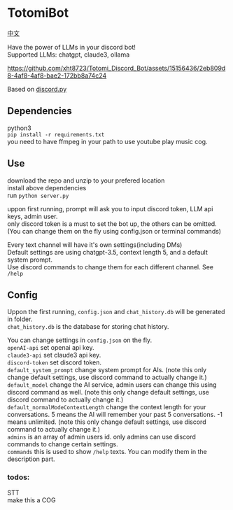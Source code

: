 # TotomiBot
[中文](/README_CN.md)  
  
Have the power of LLMs in your discord bot!  
Supported LLMs: chatgpt, claude3, ollama  
  
https://github.com/xht8723/Totomi_Discord_Bot/assets/15156436/2eb809d8-4af8-4af8-bae2-172bb8a74c24  

Based on [discord.py](https://github.com/Rapptz/discord.py)

## Dependencies
python3  
```pip install -r requirements.txt```  
you need to have ffmpeg in your path to use youtube play music cog.  

## Use
download the repo and unzip to your prefered location  
install above dependencies  
run ```python server.py```  
  
uppon first running, prompt will ask you to input discord token, LLM api keys, admin user.  
only discord token is a must to set the bot up, the others can be omitted.(You can change them on the fly using config.json or terminal commands)  
  
Every text channel will have it's own settings(including DMs)  
Default settings are using chatgpt-3.5, context length 5, and a default system prompt.  
Use discord commands to change them for each different channel. See ```/help```  
  
## Config
Uppon the first running, ```config.json``` and ```chat_history.db``` will be generated in folder.  
```chat_history.db``` is the database for storing chat history.  
  
You can change settings in ```config.json``` on the fly.  
```openAI-api``` set openai api key.  
```claude3-api``` set claude3 api key.  
```discord-token``` set discord token.  
```default_system_prompt``` change system prompt for AIs. (note this only change default settings, use discord command to actually change it.)  
```default_model``` change the AI service, admin users can change this using discord command as well. (note this only change default settings, use discord command to actually change it.)  
```default_normalModeContextLength``` change the context length for your conversations. 5 means the AI will remember your past 5 conversations. -1 means unlimited. (note this only change default settings, use discord command to actually change it.)  
```admins``` is an array of admin users id. only admins can use discord commands to change certain settings.  
```commands``` this is used to show ```/help``` texts. You can modify them in the description part.  

### todos:  
STT   
make this a COG  